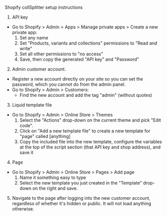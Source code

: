 Shopify collSplitter setup instructions

1. API key
  - Go to Shopify > Admin > Apps > Manage private apps > Create a new private app:
    1. Set any name
    2. Set "Products, variants and collections" permissions to "Read and write"
    3. Set all other permissions to "no access"
    4. Save, then copy the generated "API key" and "Password"

2. Admin customer account.
  - Register a new account directly on your site so you can set the password, which you cannot do from the admin panel.
  - Go to Shopify > Admin > Customers:
    - Find the new account and add the tag "admin" (without quotes)

3. Liquid template file
  - Go to Shopify > Admin > Online Store > Themes
    1. Select the "Actions" drop-down on the current theme and pick "Edit code".
    2. Click on "Add a new template file" to create a new template for "page" called [anything]
    3. Copy the included file into the new template, configure the variables at the top of the script section (that API key and shop address), and save it

4. Page
  - Go to Shopify > Admin > Online Store > Pages > Add page
    1. Name it something easy to type
    2. Select the new template you just created in the "Template" drop-down on the right and save.

5. Navigate to the page after logging into the new customer account, regardless of whether it's hidden or public. It will not load anything otherwise.
